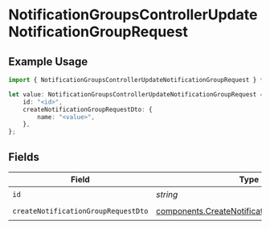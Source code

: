 # NotificationGroupsControllerUpdateNotificationGroupRequest

## Example Usage

```typescript
import { NotificationGroupsControllerUpdateNotificationGroupRequest } from "@novu/api/models/operations";

let value: NotificationGroupsControllerUpdateNotificationGroupRequest = {
    id: "<id>",
    createNotificationGroupRequestDto: {
        name: "<value>",
    },
};
```

## Fields

| Field                                                                                                        | Type                                                                                                         | Required                                                                                                     | Description                                                                                                  |
| ------------------------------------------------------------------------------------------------------------ | ------------------------------------------------------------------------------------------------------------ | ------------------------------------------------------------------------------------------------------------ | ------------------------------------------------------------------------------------------------------------ |
| `id`                                                                                                         | *string*                                                                                                     | :heavy_check_mark:                                                                                           | N/A                                                                                                          |
| `createNotificationGroupRequestDto`                                                                          | [components.CreateNotificationGroupRequestDto](../../models/components/createnotificationgrouprequestdto.md) | :heavy_check_mark:                                                                                           | N/A                                                                                                          |